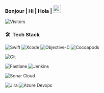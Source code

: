 ### Bonjour | Hi | Hola |  <img src="https://media.giphy.com/media/hvRJCLFzcasrR4ia7z/giphy.gif" width="25px">

![Visitors](https://visitor-badge.glitch.me/badge?page_id=kannanprasad87)

### 🛠 &nbsp;Tech Stack

![Swift](https://img.shields.io/badge/-Swift-05122A?style=plastic&logo=swift)
![Xcode](https://img.shields.io/badge/-Xcode-05122A?style=plastic&logo=xcode)
![Objective-C](https://img.shields.io/badge/-PHP-05122A?style=plastic&logo=php)
![Cocoapods](https://img.shields.io/badge/-CocoaPods-05122A?style=plastic&logo=cocoapods)

![Git](https://img.shields.io/badge/-Git-05122A?style=plastic&logo=git)

![Fastlane](https://img.shields.io/badge/-Fastlane-05122A?style=plastic&logo=fastlane)
![Jenkins](https://img.shields.io/badge/-Jenkins-05122A?style=plastic&logo=jenkins)

![Sonar Cloud](https://img.shields.io/badge/-Sonar%20Cloud-05122A?style=plastic&logo=sonarcloud)

![Jira](https://img.shields.io/badge/-Jira-05122A?style=plastic&logo=jira)
![Azure Devops](https://img.shields.io/badge/-Azure%20Devops-05122A?style=plastic&logo=azuredevops)

<!--
**kannanprasad87/kannanprasad87** is a ✨ _special_ ✨ repository because its `README.md` (this file) appears on your GitHub profile.

Here are some ideas to get you started:

- 🔭 I’m currently working on ...
- 🌱 I’m currently learning ...
- 👯 I’m looking to collaborate on ...
- 🤔 I’m looking for help with ...
- 💬 Ask me about ...
- 📫 How to reach me: ...
- 😄 Pronouns: ...
- ⚡ Fun fact: ...
-->
